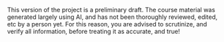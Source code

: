 This version of the project is a preliminary draft. The course material was generated largely using AI, and has not been thoroughly reviewed, edited, etc by a person yet. For this reason, you are advised to scrutinize, and verify all information, before treating it as accurate, and true!